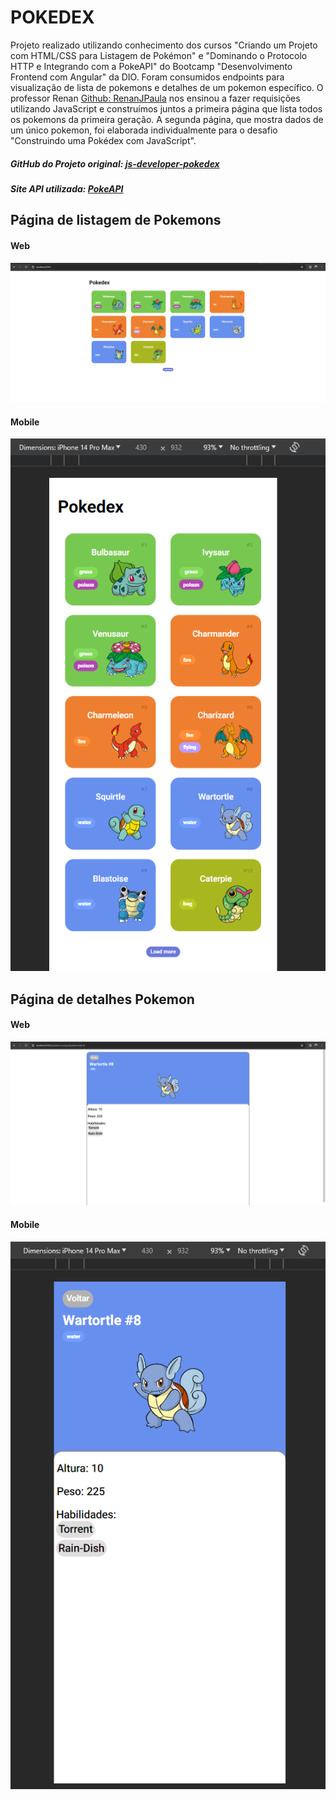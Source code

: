 # POKEDEX

Projeto realizado utilizando conhecimento dos cursos "Criando um Projeto com HTML/CSS para Listagem de Pokémon" e "Dominando o Protocolo HTTP e Integrando com a PokeAPI" do Bootcamp "Desenvolvimento Frontend com Angular" da DIO. Foram consumidos endpoints para visualização de lista de pokemons e detalhes de um pokemon específico. O professor Renan [Github: RenanJPaula](https://github.com/RenanJPaula/RenanJPaula) nos ensinou a fazer requisições utilizando JavaScript e construímos juntos a primeira página que lista todos os pokemons da primeira geração. A segunda página, que mostra dados de um único pokemon, foi elaborada individualmente para o desafio "Construindo uma Pokédex com JavaScript".


##### GitHub do Projeto original: [js-developer-pokedex](https://github.com/digitalinnovationone/js-developer-pokedex)

##### Site API utilizada: [PokeAPI](https://pokeapi.co/)

## Página de listagem de Pokemons

#### Web

![Página de listagem de pokemons web](image.png)

#### Mobile

![Página de listagem de pokemons mobile](image-1.png)


## Página de detalhes Pokemon

#### Web

![Página de detalhes pokemon web](image-3.png)

#### Mobile

![Página de detalhes pokemon mobile](image-2.png)